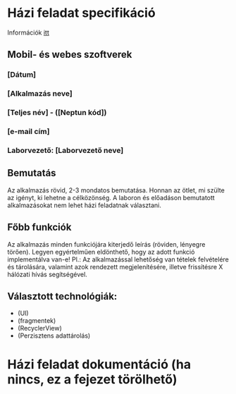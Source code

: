 # Házi feladat specifikáció

Információk [itt](https://viauac00.github.io/laborok/hf)

## Mobil- és webes szoftverek
### [Dátum]
### [Alkalmazás neve]
### [Teljes név] - ([Neptun kód])
### [e-mail cím] 
### Laborvezető: [Laborvezető neve]

## Bemutatás

Az alkalmazás rövid, 2-3 mondatos bemutatása. Honnan az ötlet, mi szülte az igényt, ki lehetne a célközönség.
A laboron és előadáson bemutatott alkalmazásokat nem lehet házi feladatnak választani.

## Főbb funkciók

Az alkalmazás minden funkciójára kiterjedő leírás (röviden, lényegre törően). Legyen egyértelműen eldönthető, hogy az adott funkció implementálva van-e!
Pl.: Az alkalmazással lehetőség van tételek felvételére és tárolására, valamint azok rendezett megjelenítésére, illetve frissítésre X hálózati hívás segítségével.

## Választott technológiák:

- (UI)
- (fragmentek)
- (RecyclerView)
- (Perzisztens adattárolás)


# Házi feladat dokumentáció (ha nincs, ez a fejezet törölhető)